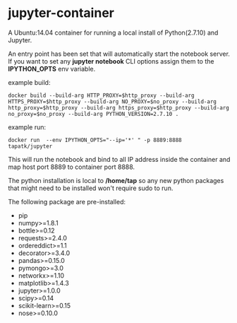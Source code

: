 # jupyter-container
A Ubuntu:14.04 container for running a local install of Python(2.7.10) and Jupyter.

An entry point has been set that will automatically start the notebook server. If you want to set any **jupyter notebook** CLI options assign them to the **IPYTHON_OPTS** env variable.

example build:
```
docker build --build-arg HTTP_PROXY=$http_proxy --build-arg HTTPS_PROXY=$http_proxy --build-arg NO_PROXY=$no_proxy --build-arg http_proxy=$http_proxy --build-arg https_proxy=$http_proxy --build-arg no_proxy=$no_proxy --build-arg PYTHON_VERSION=2.7.10 .
```

example run:
```
docker run  --env IPYTHON_OPTS="--ip='*' " -p 8889:8888  tapatk/jupyter
```
This will run the notebook and bind to all IP address inside the container and map host port 8889 to container port 8888.

The python installation is local to **/home/tap** so any new python packages that might need to be installed won't require sudo to run.

The following package are pre-installed:
- pip
- numpy>=1.8.1
- bottle>=0.12
- requests>=2.4.0
- ordereddict>=1.1
- decorator>=3.4.0
- pandas>=0.15.0
- pymongo>=3.0
- networkx>=1.10
- matplotlib>=1.4.3
- jupyter>=1.0.0
- scipy>=0.14
- scikit-learn>=0.15
- nose>=0.10.0

